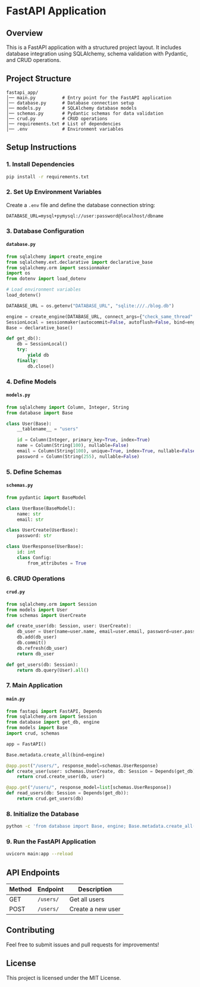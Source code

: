 # FastAPI Application

## Overview
This is a FastAPI application with a structured project layout. It includes database integration using SQLAlchemy, schema validation with Pydantic, and CRUD operations.

## Project Structure
```
fastapi_app/
│── main.py          # Entry point for the FastAPI application
│── database.py      # Database connection setup
│── models.py        # SQLAlchemy database models
│── schemas.py       # Pydantic schemas for data validation
│── crud.py          # CRUD operations
│── requirements.txt # List of dependencies
│── .env             # Environment variables
```

## Setup Instructions

### 1. Install Dependencies
```sh
pip install -r requirements.txt
```

### 2. Set Up Environment Variables
Create a `.env` file and define the database connection string:
```
DATABASE_URL=mysql+pymysql://user:password@localhost/dbname
```

### 3. Database Configuration
#### `database.py`
```python
from sqlalchemy import create_engine
from sqlalchemy.ext.declarative import declarative_base
from sqlalchemy.orm import sessionmaker
import os
from dotenv import load_dotenv

# Load environment variables
load_dotenv()

DATABASE_URL = os.getenv("DATABASE_URL", "sqlite:///./blog.db")

engine = create_engine(DATABASE_URL, connect_args={"check_same_thread": False} if "sqlite" in DATABASE_URL else {})
SessionLocal = sessionmaker(autocommit=False, autoflush=False, bind=engine)
Base = declarative_base()

def get_db():
    db = SessionLocal()
    try:
        yield db
    finally:
        db.close()
```

### 4. Define Models
#### `models.py`
```python
from sqlalchemy import Column, Integer, String
from database import Base

class User(Base):
    __tablename__ = "users"

    id = Column(Integer, primary_key=True, index=True)
    name = Column(String(100), nullable=False)
    email = Column(String(100), unique=True, index=True, nullable=False)
    password = Column(String(255), nullable=False)
```

### 5. Define Schemas
#### `schemas.py`
```python
from pydantic import BaseModel

class UserBase(BaseModel):
    name: str
    email: str

class UserCreate(UserBase):
    password: str

class UserResponse(UserBase):
    id: int
    class Config:
        from_attributes = True
```

### 6. CRUD Operations
#### `crud.py`
```python
from sqlalchemy.orm import Session
from models import User
from schemas import UserCreate

def create_user(db: Session, user: UserCreate):
    db_user = User(name=user.name, email=user.email, password=user.password)
    db.add(db_user)
    db.commit()
    db.refresh(db_user)
    return db_user

def get_users(db: Session):
    return db.query(User).all()
```

### 7. Main Application
#### `main.py`
```python
from fastapi import FastAPI, Depends
from sqlalchemy.orm import Session
from database import get_db, engine
from models import Base
import crud, schemas

app = FastAPI()

Base.metadata.create_all(bind=engine)

@app.post("/users/", response_model=schemas.UserResponse)
def create_user(user: schemas.UserCreate, db: Session = Depends(get_db)):
    return crud.create_user(db, user)

@app.get("/users/", response_model=list[schemas.UserResponse])
def read_users(db: Session = Depends(get_db)):
    return crud.get_users(db)
```

### 8. Initialize the Database
```sh
python -c 'from database import Base, engine; Base.metadata.create_all(bind=engine)'
```

### 9. Run the FastAPI Application
```sh
uvicorn main:app --reload
```

## API Endpoints
| Method | Endpoint | Description |
|--------|---------|-------------|
| GET | `/users/` | Get all users |
| POST | `/users/` | Create a new user |

## Contributing
Feel free to submit issues and pull requests for improvements!

## License
This project is licensed under the MIT License.

